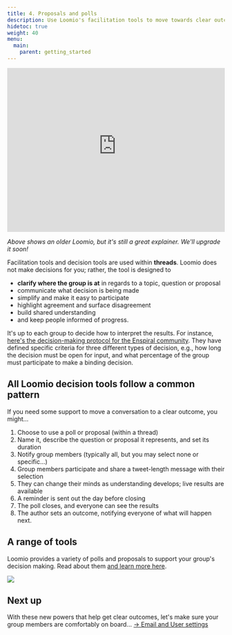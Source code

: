 ```yaml
---
title: 4. Proposals and polls
description: Use Loomio's facilitation tools to move towards clear outcomes.
hidetoc: true
weight: 40
menu:
  main:
    parent: getting_started
---
```


<iframe width="100%" height="380px" src="https://www.youtube-nocookie.com/embed/ePILBTxgkmE" frameborder="0" allowfullscreen></iframe>

*Above shows an older Loomio, but it's still a great explainer. We'll upgrade it soon!*

Facilitation tools and decision tools are used within **threads**. Loomio does not make decisions for you; rather, the tool is designed to

* **clarify where the group is at** in regards to a topic, question or proposal
* communicate what decision is being made
* simplify and make it easy to participate
* highlight agreement and surface disagreement
* build shared understanding
* and keep people informed of progress.

It's up to each group to decide how to interpret the results. For instance, [here's the decision-making protocol for the Enspiral community](https://handbook.enspiral.com/agreements/decisions.html). They have defined specific criteria for three different types of decision, e.g., how long the decision must be open for input, and what percentage of the group must participate to make a binding decision.

## All Loomio decision tools follow a common pattern

If you need some support to move a conversation to a clear outcome, you might…

1. Choose to use a poll or proposal (within a thread)
2. Name it, describe the question or proposal it represents, and set its duration
3. Notify group members (typically all, but you may select none or specific...)
3. Group members participate and share a tweet-length message with their selection
4. They can change their minds as understanding develops; live results are available
5. A reminder is sent out the day before closing
6. The poll closes, and everyone can see the results
7. The author sets an outcome, notifying everyone of what will happen next.

## A range of tools

Loomio provides a variety of polls and proposals to support your group's decision making. Read about them [and learn more here](/en/user_manual/polls).

![](decision-types.png)

## Next up

With these new powers that help get clear outcomes, let's make sure your group members are comfortably on board... [→ Email and User settings](../notifications_settings)
